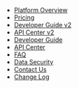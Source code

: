 <!--
 * @Author: Carl
 * @Date: 2020-05-25 19:50:02
 * @LastEditors: Carl
 * @LastEditTime: 2020-08-12 18:56:11
-->
<!-- docs/_sidebar.md -->

* [Platform Overview](/en/PlatformOverview)
* [Pricing](/en/Pricing)
* [Developer Guide v2](/en/DeveloperGuide_v2)
* [API Center v2](/en/APICenter_v2)
* [Developer Guide](/en/DeveloperGuide)
* [API Center](/en/APICenter)
* [FAQ](/en/FAQ)
* [Data Security](/en/DataSecurity)
* [Contact Us](/en/ContactUs)
* [Change Log](/en/ChangeLog)